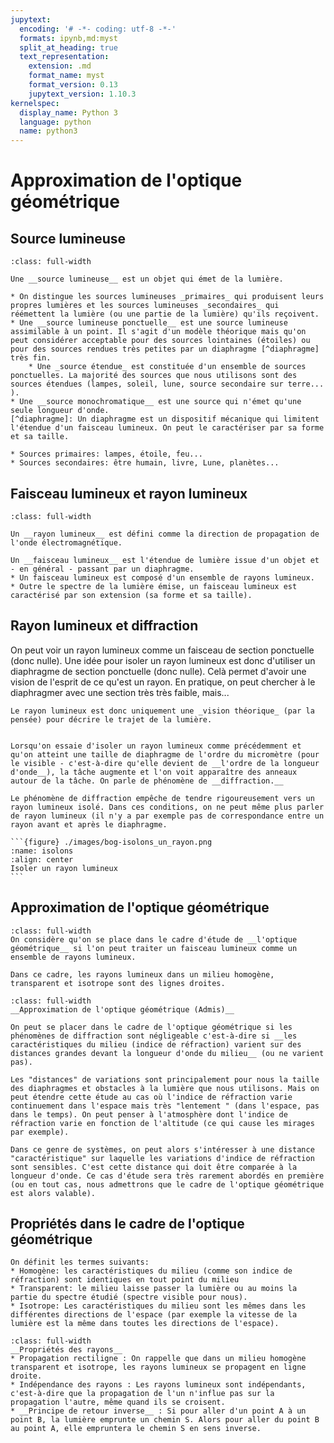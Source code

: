 ```yaml
---
jupytext:
  encoding: '# -*- coding: utf-8 -*-'
  formats: ipynb,md:myst
  split_at_heading: true
  text_representation:
    extension: .md
    format_name: myst
    format_version: 0.13
    jupytext_version: 1.10.3
kernelspec:
  display_name: Python 3
  language: python
  name: python3
---
```


# Approximation de l'optique géométrique

## Source lumineuse

````{important}
:class: full-width

Une __source lumineuse__ est un objet qui émet de la lumière.

* On distingue les sources lumineuses _primaires_ qui produisent leurs propres lumières et les sources lumineuses _secondaires_ qui réémettent la lumière (ou une partie de la lumière) qu'ils reçoivent.
* Une __source lumineuse ponctuelle__ est une source lumineuse assimilable à un point. Il s'agit d'un modèle théorique mais qu'on peut considérer acceptable pour des sources lointaines (étoiles) ou pour des sources rendues très petites par un diaphragme [^diaphragme] très fin.
    * Une _source étendue_ est constituée d'un ensemble de sources ponctuelles. La majorité des sources que nous utilisons sont des sources étendues (lampes, soleil, lune, source secondaire sur terre... ).
* Une __source monochromatique__ est une source qui n'émet qu'une seule longueur d'onde.
[^diaphragme]: Un diaphragme est un dispositif mécanique qui limitent l'étendue d'un faisceau lumineux. On peut le caractériser par sa forme et sa taille.
````

````{sidebar} Exemples de sources
* Sources primaires: lampes, étoile, feu... 
* Sources secondaires: être humain, livre, Lune, planètes... 
````

## Faisceau lumineux et rayon lumineux

````{important}
:class: full-width

Un __rayon lumineux__ est défini comme la direction de propagation de l'onde électromagnétique.

Un __faisceau lumineux__ est l'étendue de lumière issue d'un objet et - en général - passant par un diaphragme.
* Un faisceau lumineux est composé d'un ensemble de rayons lumineux.
* Outre le spectre de la lumière émise, un faisceau lumineux est caractérisé par son extension (sa forme et sa taille).
````

## Rayon lumineux et diffraction

On peut voir un rayon lumineux comme un faisceau de  section ponctuelle (donc nulle). Une idée pour isoler un rayon lumineux est donc d'utiliser un diaphragme de section ponctuelle (donc nulle). Celà permet d'avoir une vision de l'esprit de ce qu'est un rayon. En pratique, on peut chercher à le diaphragmer avec une section très très faible, mais... 

````{margin}
Le rayon lumineux est donc uniquement une _vision théorique_ (par la pensée) pour décrire le trajet de la lumière.
````
````{important} __Phénomène de diffraction__

Lorsqu'on essaie d'isoler un rayon lumineux comme précédemment et qu'on atteint une taille de diaphragme de l'ordre du micromètre (pour le visible - c'est-à-dire qu'elle devient de __l'ordre de la longueur d'onde__), la tâche augmente et l'on voit apparaître des anneaux autour de la tâche. On parle de phénomène de __diffraction.__

Le phénomène de diffraction empêche de tendre rigoureusement vers un rayon lumineux isolé. Dans ces conditions, on ne peut même plus parler de rayon lumineux (il n'y a par exemple pas de correspondance entre un rayon avant et après le diaphragme.

```{figure} ./images/bog-isolons_un_rayon.png
:name: isolons
:align: center
Isoler un rayon lumineux
```
````

## Approximation de l'optique géométrique

````{important}
:class: full-width
On considère qu'on se place dans le cadre d'étude de __l'optique géométrique__ si l'on peut traiter un faisceau lumineux comme un ensemble de rayons lumineux.

Dans ce cadre, les rayons lumineux dans un milieu homogène, transparent et isotrope sont des lignes droites.
````

````{important}
:class: full-width
__Approximation de l'optique géométrique (Admis)__

On peut se placer dans le cadre de l'optique géométrique si les phénomènes de diffraction sont négligeable c'est-à-dire si __les caractéristiques du milieu (indice de réfraction) varient sur des distances grandes devant la longueur d'onde du milieu__ (ou ne varient pas).

````

````{topic} Distances caractéristiques de variation
Les "distances" de variations sont principalement pour nous la taille des diaphragmes et obstacles à la lumière que nous utilisons. Mais on peut étendre cette étude au cas où l'indice de réfraction varie continuement dans l'espace mais très "lentement " (dans l'espace, pas dans le temps). On peut penser à l'atmosphère dont l'indice de réfraction varie en fonction de l'altitude (ce qui cause les mirages par exemple).

Dans ce genre de systèmes, on peut alors s'intéresser à une distance "caractéristique" sur laquelle les variations d'indice de réfraction sont sensibles. C'est cette distance qui doit être comparée à la longueur d'onde. Ce cas d'étude sera très rarement abordés en première (ou en tout cas, nous admettrons que le cadre de l'optique géométrique est alors valable).
````

## Propriétés dans le cadre de l'optique géométrique

```{sidebar} MHTI
On définit les termes suivants:
* Homogène: les caractéristiques du milieu (comme son indice de réfraction) sont identiques en tout point du milieu
* Transparent: le milieu laisse passer la lumière ou au moins la partie du spectre étudié (spectre visible pour nous).
* Isotrope: Les caractéristiques du milieu sont les mêmes dans les différentes directions de l'espace (par exemple la vitesse de la lumière est la même dans toutes les directions de l'espace).
```
````{important}
:class: full-width
__Propriétés des rayons__
* Propagation rectiligne : On rappelle que dans un milieu homogène transparent et isotrope, les rayons lumineux se propagent en ligne droite.
* Indépendance des rayons : Les rayons lumineux sont indépendants, c'est-à-dire que la propagation de l'un n'influe pas sur la propagation l'autre, même quand ils se croisent.
* __Principe de retour inverse__ : Si pour aller d'un point A à un point B, la lumière emprunte un chemin S. Alors pour aller du point B au point A, elle empruntera le chemin S en sens inverse.
````
